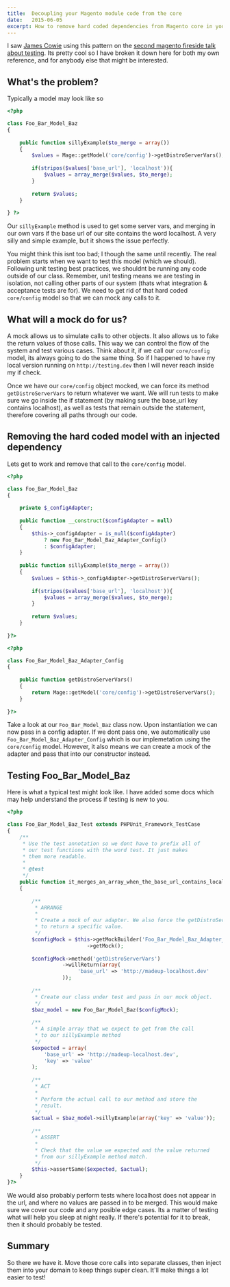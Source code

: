 ```yaml
---
title:  Decoupling your Magento module code from the core
date:   2015-06-05
excerpt: How to remove hard coded dependencies from Magento core in your own modules, and why it's a good thing.
---
```


I saw [James Cowie][James Cowie] using this pattern on the [second magento fireside talk about testing][]. Its pretty cool so I have broken it down here for both my own reference, and for anybody else that might be interested.

## What's the problem?

Typically a model may look like so

```php
<?php

class Foo_Bar_Model_Baz
{
    
    public function sillyExample($to_merge = array())
    {
        $values = Mage::getModel('core/config')->getDistroServerVars();
        
        if(stripos($values['base_url'], 'localhost')){
            $values = array_merge($values, $to_merge);
        }
        
        return $values;
    }
    
} ?>
```

Our ```sillyExample``` method is used to get some server vars, and merging in our own vars if the base url of our site contains the word localhost. A very silly and simple example, but it shows the issue perfectly.

You might think this isnt too bad; I though the same until recently. The real problem starts when we want to test this model (which we should). Following unit testing best practices, we shouldnt be running any code outside of our class. Remember, unit testing means we are testing in isolation, not calling other parts of our system (thats what integration & acceptance tests are for). We need to get rid of that hard coded ```core/config``` model so that we can mock any calls to it.

## What will a mock do for us?

A mock allows us to simulate calls to other objects. It also allows us to fake the return values of those calls. This way we can control the flow of the system and test various cases. Think about it, if we call our ```core/config``` model, its always going to do the same thing. So if I happened to have my local version running on ```http://testing.dev``` then I will never reach inside my if check.

Once we have our ```core/config``` object mocked, we can force its method ```getDistroServerVars``` to return whatever we want. We will run tests to make sure we go inside the if statement (by making sure the base_url key contains localhost), as well as tests that remain outside the statement, therefore covering all paths through our code.

## Removing the hard coded model with an injected dependency

Lets get to work and remove that call to the ```core/config``` model.

```php
<?php

class Foo_Bar_Model_Baz
{
    
    private $_configAdapter;
    
    public function __construct($configAdapter = null)
    {
        $this->_configAdapter = is_null($configAdapter)
            ? new Foo_Bar_Model_Baz_Adapter_Config()
            : $configAdapter;
    }
    
    public function sillyExample($to_merge = array())
    {
        $values = $this->_configAdapter->getDistroServerVars();
        
        if(stripos($values['base_url'], 'localhost')){
            $values = array_merge($values, $to_merge);
        }
        
        return $values;
    }
    
}?>
```

```php
<?php

class Foo_Bar_Model_Baz_Adapter_Config
{
    
    public function getDistroServerVars()
    {
        return Mage::getModel('core/config')->getDistroServerVars();
    }
    
}?>
```

Take a look at our ```Foo_Bar_Model_Baz``` class now. Upon instantiation we can now pass in a config adapter. If we dont pass one, we automatically use ```Foo_Bar_Model_Baz_Adapter_Config``` which is our implemetation using the ```core/config``` model. However, it also means we can create a mock of the adapter and pass that into our constructor instead.

## Testing Foo\_Bar\_Model\_Baz

Here is what a typical test might look like. I have added some docs which may help understand the process if testing is new to you.

```php
<?php

class Foo_Bar_Model_Baz_Test extends PHPUnit_Framework_TestCase
{
    /**
     * Use the test annotation so we dont have to prefix all of
     * our test functions with the word test. It just makes
     * them more readable.
     * 
     * @test
     */
    public function it_merges_an_array_when_the_base_url_contains_localhost()
    {
        
        /**
         * ARRANGE
         * 
         * Create a mock of our adapter. We also force the getDistroServerVars
         * to return a specific value.
         */
        $configMock = $this->getMockBuilder('Foo_Bar_Model_Baz_Adapter_Config')
                          ->getMock();
        
        $configMock->method('getDistroServerVars')
                  ->willReturn(array(
                       'base_url' => 'http://madeup-localhost.dev'
                  ));
        
        /**
         * Create our class under test and pass in our mock object.
         */
        $baz_model = new Foo_Bar_Model_Baz($configMock);
        
        /**
         * A simple array that we expect to get from the call
         * to our sillyExample method
         */
        $expected = array(
            'base_url' => 'http://madeup-localhost.dev',
            'key' => 'value'
        );
        
        /**
         * ACT
         * 
         * Perform the actual call to our method and store the
         * result.
         */
        $actual = $baz_model->sillyExample(array('key' => 'value'));
        
        /**
         * ASSERT
         * 
         * Check that the value we expected and the value returned
         * from our sillyExample method match.
         */
        $this->assertSame($expected, $actual);
    }
}?>
```

We would also probably perform tests where localhost does not appear in the url, and where no values are passed in to be merged. This would make sure we cover our code and any posible edge cases. Its a matter of testing what will help you sleep at night really. If there's potential for it to break, then it should probably be tested.

## Summary

So there we have it. Move those core calls into separate classes, then inject them into your domain to keep things super clean. It'll make things a lot easier to test!

[James Cowie]: http://twitter.com/jcowie
[second magento fireside talk about testing]: https://www.youtube.com/watch?v=fee1CGNPWIg